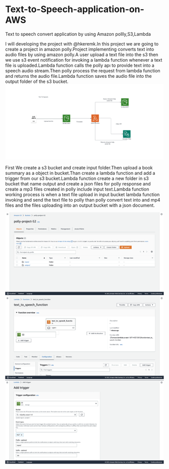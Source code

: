# Text-to-Speech-application-on-AWS
Text to speech convert application by using Amazon pollly,S3,Lambda

I will developing the project with @hkeremk.In this project we are going to create a project in amazon polly.Project implementing converts text into audio files by using amazon polly.A user upload a text file into the s3 then we use s3 event notification for invoking a lambda function whenever a text file is uploaded.Lambda function calls the polly apı to provide text into a speech audio stream.Then polly process the request from lambda function and returns the audio file.Lambda function saves the audio file into the output folder of the s3 bucket.
![Project Chard](docs/assets/Screenshot%20from%202023-04-06%2016-33-43.png)

First We  create a s3 bucket and create input folder.Then upload a book summary as a object in bucket.Than create a lambda function and add a trigger from our s3 bucket.Lambda function create a new folder in s3 bucket that name output and create a json files for polly response and create a mp3 files created in polly include input text.Lambda function working process is when a text file upload in input bucket lambda function invoking and send the text file to polly than polly convert text into and mp4 files and the files uploading into an output bucket with a json document.

![s3 bucket](docs/assets/Ekran%20Resmi%202023-04-06%2017.04.07.png)
![lambda trigger](docs/assets/Ekran%20Resmi%202023-04-06%2017.02.44.png)
![lambda trigger configuration](docs/assets/Add_Trigger_to_Lambda.png)





